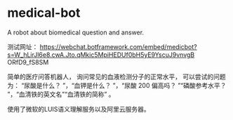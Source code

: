 # medical-bot
A robot about biomedical question and answer.

测试网址：
https://webchat.botframework.com/embed/medicbot?s=W_hLirJl6e8.cwA.Jto.qMkic5MpiHEDUf0bH5yE9YscuJ9vnvgB
ORfD9_fS8SM

简单的医疗问答机器人， 询问常见的血液检测分子的正常水平，
可以尝试的问题为： “尿酸是什么？ ”，“血钾是什么？ ”，“尿酸 200 偏高吗？ ”“磷酸参考水平？ ”，“血清铁的英文名”“血清铁的简称” 。 

使用了微软的LUIS语义理解服务以及阿里云服务器。

